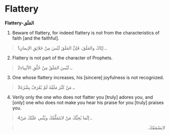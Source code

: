 Flattery
========

**Flattery-المَلَق**

1. Beware of flattery, for indeed flattery is not from the
characteristics of faith [and the faithful].

> 1ـ إيّاكَ والمَلَقَ، فَإنَّ المَلَقَ لَيْسَ مِنْ خَلائِقِ الإيمانِ.

2. Flattery is not part of the character of Prophets.

> 2ـ لَيْسَ المَلَقُ مِنْ خُلْقِ الأنْبِياءِ.

3. One whose flattery increases, his [sincere] joyfulness is not
recognized.

> 3ـ مَنْ كَثُرَ مَلَقُهُ لَمْ يُعْرَفْ بِشْرُهُ.

4. Verily only the one who does not flatter you [truly] adores you, and
[only] one who does not make you hear his praise for you [truly] praises
you.

> 4ـ إنَّما يُحِبُّكَ مَنْ لايَتَمَلَّقُكَ ويُثْني عَلَيْكَ مَنْ
<blockquote dir="rtl">
  <p>
لايَسْمَعُكَ.
  </p>
</blockquote>


